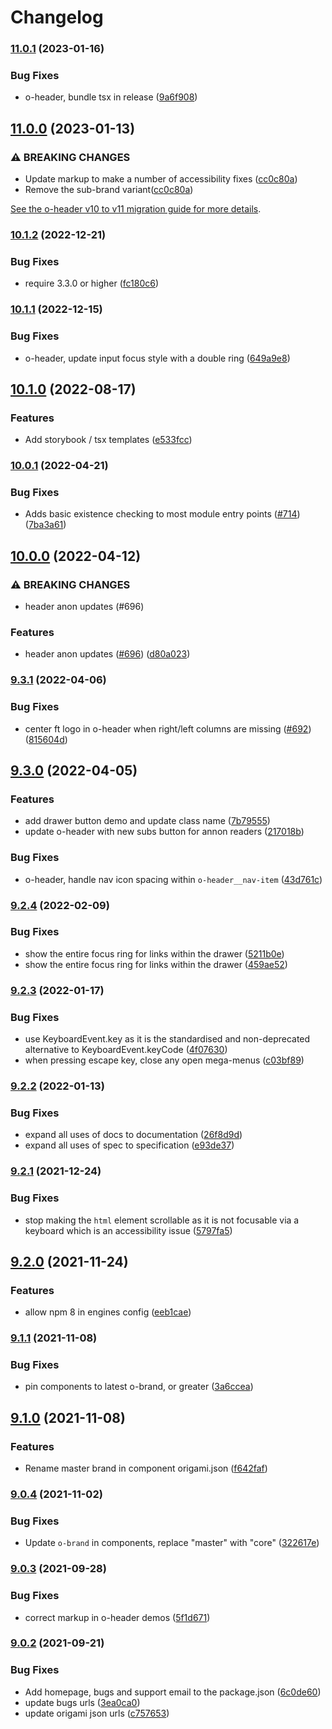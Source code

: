 # Changelog
### [11.0.1](https://www.github.com/Financial-Times/origami/compare/o-header-v11.0.0...o-header-v11.0.1) (2023-01-16)


### Bug Fixes

* o-header, bundle tsx in release ([9a6f908](https://www.github.com/Financial-Times/origami/commit/9a6f9084ae4b306902da844a17782a54ef149964))

## [11.0.0](https://www.github.com/Financial-Times/origami/compare/o-header-v10.1.2...o-header-v11.0.0) (2023-01-13)


### ⚠ BREAKING CHANGES

* Update markup to make a number of accessibility fixes ([cc0c80a](https://github.com/Financial-Times/origami/pull/912))
* Remove the sub-brand variant([cc0c80a](https://github.com/Financial-Times/origami/pull/950))

[See the o-header v10 to v11 migration guide for more details](https://github.com/Financial-Times/origami/blob/main/components/o-header/MIGRATION.md#migrating-from-v10-to-v11).

### [10.1.2](https://www.github.com/Financial-Times/origami/compare/o-header-v10.1.1...o-header-v10.1.2) (2022-12-21)


### Bug Fixes

* require 3.3.0 or higher ([fc180c6](https://www.github.com/Financial-Times/origami/commit/fc180c619755daa1b7bfe65509f354cf0de113bf))

### [10.1.1](https://www.github.com/Financial-Times/origami/compare/o-header-v10.1.0...o-header-v10.1.1) (2022-12-15)


### Bug Fixes

* o-header, update input focus style with a double ring ([649a9e8](https://www.github.com/Financial-Times/origami/commit/649a9e82ae21650ac1129cf07a211f6883cfd1a2))

## [10.1.0](https://www.github.com/Financial-Times/origami/compare/o-header-v10.0.1...o-header-v10.1.0) (2022-08-17)


### Features

* Add storybook / tsx templates ([e533fcc](https://www.github.com/Financial-Times/origami/commit/e533fccb9e80d758a21b52d4a176248f46d11a50))

### [10.0.1](https://www.github.com/Financial-Times/origami/compare/o-header-v10.0.0...o-header-v10.0.1) (2022-04-21)


### Bug Fixes

* Adds basic existence checking to most module entry points ([#714](https://www.github.com/Financial-Times/origami/issues/714)) ([7ba3a61](https://www.github.com/Financial-Times/origami/commit/7ba3a61d0de2a32d3a27a225fd4258b3820c7bda))

## [10.0.0](https://www.github.com/Financial-Times/origami/compare/o-header-v9.3.1...o-header-v10.0.0) (2022-04-12)


### ⚠ BREAKING CHANGES

* header anon updates (#696)

### Features

* header anon updates ([#696](https://www.github.com/Financial-Times/origami/issues/696)) ([d80a023](https://www.github.com/Financial-Times/origami/commit/d80a023201e87a951de8ef856e84d68c1606e973))

### [9.3.1](https://www.github.com/Financial-Times/origami/compare/o-header-v9.3.0...o-header-v9.3.1) (2022-04-06)


### Bug Fixes

* center ft logo in o-header when right/left columns are missing ([#692](https://www.github.com/Financial-Times/origami/issues/692)) ([815604d](https://www.github.com/Financial-Times/origami/commit/815604d8c6ddbc05f7f49552a7284353708aacef))

## [9.3.0](https://www.github.com/Financial-Times/origami/compare/o-header-v9.2.4...o-header-v9.3.0) (2022-04-05)


### Features

* add drawer button demo and update class name ([7b79555](https://www.github.com/Financial-Times/origami/commit/7b7955528c5a67386f824df1036a2d6c49a0c3c4))
* update o-header with new subs button for annon readers ([217018b](https://www.github.com/Financial-Times/origami/commit/217018be87605674a822056bc353ca5eddeb4f32))


### Bug Fixes

* o-header, handle nav icon spacing within `o-header__nav-item` ([43d761c](https://www.github.com/Financial-Times/origami/commit/43d761c7860d1fe211c728929ff420c5ec46f780))

### [9.2.4](https://www.github.com/Financial-Times/origami/compare/o-header-v9.2.3...o-header-v9.2.4) (2022-02-09)


### Bug Fixes

* show the entire focus ring for links within the drawer ([5211b0e](https://www.github.com/Financial-Times/origami/commit/5211b0e2e937621a756c0b3e7b612e40aa9dcd73))
* show the entire focus ring for links within the drawer ([459ae52](https://www.github.com/Financial-Times/origami/commit/459ae529ee88b6b1de289dbaadfe18d04ac2440e))

### [9.2.3](https://www.github.com/Financial-Times/origami/compare/o-header-v9.2.2...o-header-v9.2.3) (2022-01-17)


### Bug Fixes

* use KeyboardEvent.key as it is the standardised and non-deprecated alternative to KeyboardEvent.keyCode ([4f07630](https://www.github.com/Financial-Times/origami/commit/4f07630635d4d84db0a0262c8c04b70353a22685))
* when pressing escape key, close any open mega-menus ([c03bf89](https://www.github.com/Financial-Times/origami/commit/c03bf89296898cb783d69072caeb37ebd812e63c))

### [9.2.2](https://www.github.com/Financial-Times/origami/compare/o-header-v9.2.1...o-header-v9.2.2) (2022-01-13)


### Bug Fixes

* expand all uses of docs to documentation ([26f8d9d](https://www.github.com/Financial-Times/origami/commit/26f8d9d8cbbe3e78902d8c3951b37e08150a77bd))
* expand all uses of spec to specification ([e93de37](https://www.github.com/Financial-Times/origami/commit/e93de3789c3a0ae8b2737ab9d9e9e63b294e8f65))

### [9.2.1](https://www.github.com/Financial-Times/origami/compare/o-header-v9.2.0...o-header-v9.2.1) (2021-12-24)


### Bug Fixes

* stop making the `html` element scrollable as it is not focusable via a keyboard which is an accessibility issue ([5797fa5](https://www.github.com/Financial-Times/origami/commit/5797fa5d12660b6b21c81e378d5a2abf2722f0b8))

## [9.2.0](https://www.github.com/Financial-Times/origami/compare/o-header-v9.1.1...o-header-v9.2.0) (2021-11-24)


### Features

* allow npm 8 in engines config ([eeb1cae](https://www.github.com/Financial-Times/origami/commit/eeb1cae6e7f0379e647f2b41240b1f294997d528))

### [9.1.1](https://www.github.com/Financial-Times/origami/compare/o-header-v9.1.0...o-header-v9.1.1) (2021-11-08)


### Bug Fixes

* pin components to latest o-brand, or greater ([3a6ccea](https://www.github.com/Financial-Times/origami/commit/3a6ccea1e838e4a2003322ca1f855d0b87b26b60))

## [9.1.0](https://www.github.com/Financial-Times/origami/compare/o-header-v9.0.4...o-header-v9.1.0) (2021-11-08)


### Features

* Rename master brand in component origami.json ([f642faf](https://www.github.com/Financial-Times/origami/commit/f642faf0574d84ea8185b56e6090c8015def27e6))

### [9.0.4](https://www.github.com/Financial-Times/origami/compare/o-header-v9.0.3...o-header-v9.0.4) (2021-11-02)


### Bug Fixes

* Update `o-brand` in components, replace "master" with "core" ([322617e](https://www.github.com/Financial-Times/origami/commit/322617ea80f30a6825d9c36872e05574b871ea82))

### [9.0.3](https://www.github.com/Financial-Times/origami/compare/o-header-v9.0.2...o-header-v9.0.3) (2021-09-28)


### Bug Fixes

* correct markup in o-header demos ([5f1d671](https://www.github.com/Financial-Times/origami/commit/5f1d671fd052016572775fab02b0253385ed4231))

### [9.0.2](https://www.github.com/Financial-Times/origami/compare/o-header-v9.0.1...o-header-v9.0.2) (2021-09-21)


### Bug Fixes

* Add homepage, bugs and support email to the package.json ([6c0de60](https://www.github.com/Financial-Times/origami/commit/6c0de60ebd6e64c4dd16d000fcc6b79412ce30f4))
* update bugs urls ([3ea0ca0](https://www.github.com/Financial-Times/origami/commit/3ea0ca03bcb6e55142a77387ad0fff5ddf056d44))
* update origami json urls ([c757653](https://www.github.com/Financial-Times/origami/commit/c7576532b5a14f0462d5346dfb63238be025602e))
